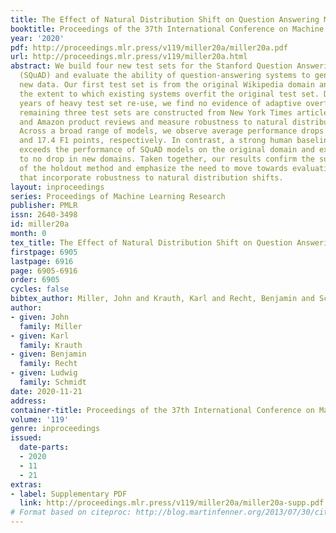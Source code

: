 ```yaml
---
title: The Effect of Natural Distribution Shift on Question Answering Models
booktitle: Proceedings of the 37th International Conference on Machine Learning
year: '2020'
pdf: http://proceedings.mlr.press/v119/miller20a/miller20a.pdf
url: http://proceedings.mlr.press/v119/miller20a.html
abstract: We build four new test sets for the Stanford Question Answering Dataset
  (SQuAD) and evaluate the ability of question-answering systems to generalize to
  new data. Our first test set is from the original Wikipedia domain and measures
  the extent to which existing systems overfit the original test set. Despite several
  years of heavy test set re-use, we find no evidence of adaptive overfitting. The
  remaining three test sets are constructed from New York Times articles, Reddit posts,
  and Amazon product reviews and measure robustness to natural distribution shifts.
  Across a broad range of models, we observe average performance drops of 3.8, 14.0,
  and 17.4 F1 points, respectively. In contrast, a strong human baseline matches or
  exceeds the performance of SQuAD models on the original domain and exhibits little
  to no drop in new domains. Taken together, our results confirm the surprising resilience
  of the holdout method and emphasize the need to move towards evaluation metrics
  that incorporate robustness to natural distribution shifts.
layout: inproceedings
series: Proceedings of Machine Learning Research
publisher: PMLR
issn: 2640-3498
id: miller20a
month: 0
tex_title: The Effect of Natural Distribution Shift on Question Answering Models
firstpage: 6905
lastpage: 6916
page: 6905-6916
order: 6905
cycles: false
bibtex_author: Miller, John and Krauth, Karl and Recht, Benjamin and Schmidt, Ludwig
author:
- given: John
  family: Miller
- given: Karl
  family: Krauth
- given: Benjamin
  family: Recht
- given: Ludwig
  family: Schmidt
date: 2020-11-21
address: 
container-title: Proceedings of the 37th International Conference on Machine Learning
volume: '119'
genre: inproceedings
issued:
  date-parts:
  - 2020
  - 11
  - 21
extras:
- label: Supplementary PDF
  link: http://proceedings.mlr.press/v119/miller20a/miller20a-supp.pdf
# Format based on citeproc: http://blog.martinfenner.org/2013/07/30/citeproc-yaml-for-bibliographies/
---
```


